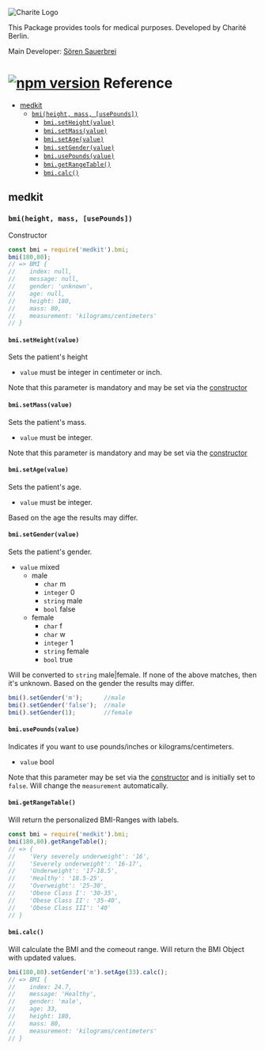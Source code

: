 ![Charite Logo](https://upload.wikimedia.org/wikipedia/commons/5/51/Logo_Charite.svg)

This Package provides tools for medical purposes. Developed by Charité Berlin.

Main Developer: [Sören Sauerbrei](https://github.com/Sauerbrei)

# [![npm version](https://badge.fury.io/js/medkit.svg)](https://badge.fury.io/js/medkit.svg) Reference

- [medkit](#medkit)
  - [`bmi(height, mass, [usePounds])`](#bmiheightmass-usePounds)
    - [`bmi.setHeight(value)`](#bmisetheightvalue)
    - [`bmi.setMass(value)`](#bmisetmassvalue)
    - [`bmi.setAge(value)`](#bmisetagevalue)
    - [`bmi.setGender(value)`](#bmisetgendervalue)
    - [`bmi.usePounds(value)`](#bmiusepoundsvalue)
    - [`bmi.getRangeTable()`](#bmigetrangetable)
    - [`bmi.calc()`](#bmicalc)
  

## medkit

### `bmi(height, mass, [usePounds])`
Constructor

```js
const bmi = require('medkit').bmi;
bmi(180,80);
// => BMI {
//    index: null,
//    message: null,
//    gender: 'unknown',
//    age: null,
//    height: 180,
//    mass: 80,
//    measurement: 'kilograms/centimeters'
// }
```

#### `bmi.setHeight(value)`

Sets the patient's height
* `value` must be integer in centimeter or inch.

Note that this parameter is mandatory and may be set via the [constructor](#bmiheightmass-usePounds)



#### `bmi.setMass(value)`

Sets the patient's mass.
* `value` must be integer.

Note that this parameter is mandatory and may be set via the [constructor](#bmiheightmass-usePounds)



#### `bmi.setAge(value)`

Sets the patient's age.
* `value` must be integer.

Based on the age the results may differ.



#### `bmi.setGender(value)`

Sets the patient's gender.
* `value` mixed
    * male
         * `char` m
         * `integer` 0
         * `string` male
         * `bool` false
    * female
         * `char` f
         * `char` w
         * `integer` 1
         * `string` female
         * `bool` true

Will be converted to `string` male|female. If none of the above matches, then it's unknown. Based on the gender the results may differ.

```js
bmi().setGender('m');      //male
bmi().setGender('false');  //male
bmi().setGender(1);        //female
```

#### `bmi.usePounds(value)`

Indicates if you want to use pounds/inches or kilograms/centimeters.
* `value` bool

Note that this parameter may be set via the [constructor](#bmi) and is initially set to `false`.
Will change the `measurement` automatically.

#### `bmi.getRangeTable()`

Will return the personalized BMI-Ranges with labels. 

```js
const bmi = require('medkit').bmi;
bmi(180,80).getRangeTable();
// => {
//    'Very severely underweight': '16',
//    'Severely underweight': '16-17',
//    'Underweight': '17-18.5',
//    'Healthy': '18.5-25',
//    'Overweight': '25-30',
//    'Obese Class I': '30-35',
//    'Obese Class II': '35-40',
//    'Obese Class III': '40'
// }
```

#### `bmi.calc()`

Will calculate the BMI and the comeout range. Will return the BMI Object with updated values.

```js
bmi(180,80).setGender('m').setAge(33).calc();
// => BMI {
//    index: 24.7,
//    message: 'Healthy',
//    gender: 'male',
//    age: 33,
//    height: 180,
//    mass: 80,
//    measurement: 'kilograms/centimeters'
// }
```

